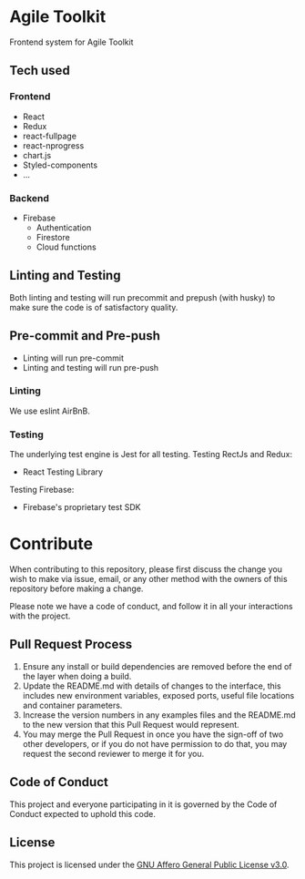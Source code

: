 # Agile Toolkit
Frontend system for Agile Toolkit

## Tech used

### Frontend
 * React
 * Redux
 * react-fullpage
 * react-nprogress
 * chart.js
 * Styled-components
 * ...

### Backend
 * Firebase
   * Authentication
   * Firestore
   * Cloud functions

## Linting and Testing
Both linting and testing will run precommit and prepush (with husky) to make sure the code is of satisfactory quality.

## Pre-commit and Pre-push
* Linting will run pre-commit
* Linting and testing will run pre-push

### Linting
We use eslint AirBnB.

### Testing
The underlying test engine is Jest for all testing.
Testing RectJs and Redux:
* React Testing Library

Testing Firebase:
* Firebase's proprietary test SDK 

# Contribute
When contributing to this repository, please first discuss the change you wish to make via issue,
email, or any other method with the owners of this repository before making a change. 

Please note we have a code of conduct, and follow it in all your interactions with the project.

## Pull Request Process
1. Ensure any install or build dependencies are removed before the end of the layer when doing a build.
2. Update the README.md with details of changes to the interface, this includes new environment variables, exposed ports, useful file locations and container parameters.
3. Increase the version numbers in any examples files and the README.md to the new version that this Pull Request would represent.
4. You may merge the Pull Request in once you have the sign-off of two other developers, or if you do not have permission to do that, you may request the second reviewer to merge it for you.

## Code of Conduct
This project and everyone participating in it is governed by the Code of Conduct expected to uphold this code.

## License
This project is licensed under the [GNU Affero General Public License v3.0](https://github.com/AndreasJJ/Agile-Open-Toolkit/blob/master/LICENSE).
